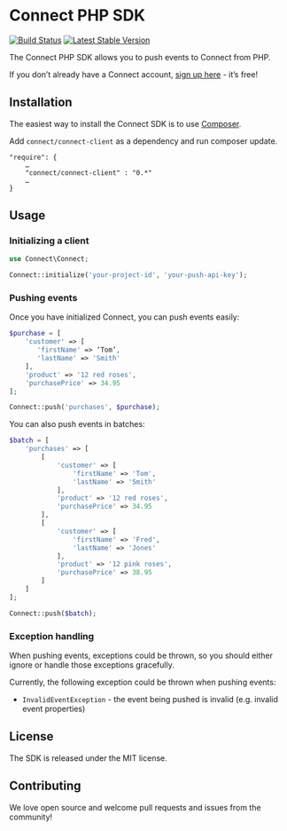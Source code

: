 # Connect PHP SDK

[![Build Status](https://travis-ci.org/getconnect/connect-php.svg)](https://travis-ci.org/getconnect/connect-php)
[![Latest Stable Version](https://poser.pugx.org/connect/connect-client/version)](https://packagist.org/packages/connect/connect-client)

The Connect PHP SDK allows you to push events to Connect from PHP.

If you don’t already have a Connect account, [sign up here](https://getconnect.io) - it’s free!

## Installation
The easiest way to install the Connect SDK is to use [Composer](https://getcomposer.org/).

Add `connect/connect-client` as a dependency and run composer update.
```
"require": {
    …
    "connect/connect-client" : "0.*"
    …
}
```

## Usage

### Initializing a client

```php
use Connect\Connect;

Connect::initialize('your-project-id', 'your-push-api-key');
```

### Pushing events

Once you have initialized Connect, you can push events easily:

```php
$purchase = [
	'customer' => [
	   'firstName' => ‘Tom’,
	   'lastName' => 'Smith'
	],
	'product' => '12 red roses',
	'purchasePrice' => 34.95
];

Connect::push('purchases', $purchase);
```

You can also push events in batches:
```php
$batch = [
	'purchases' => [
		[
            'customer' => [
                'firstName' => 'Tom',
                'lastName' => 'Smith'
			],
			'product' => '12 red roses',
			'purchasePrice' => 34.95
		],
		[
            'customer' => [
                'firstName' => 'Fred',
				'lastName' => 'Jones'
			],
			'product' => '12 pink roses',
			'purchasePrice' => 38.95
		]
	]
];

Connect::push($batch);
```

### Exception handling

When pushing events, exceptions could be thrown, so you should either ignore or handle those exceptions gracefully.

Currently, the following exception could be thrown when pushing events:

* `InvalidEventException` - the event being pushed is invalid (e.g. invalid event properties)

## License

The SDK is released under the MIT license.

## Contributing

We love open source and welcome pull requests and issues from the community!
